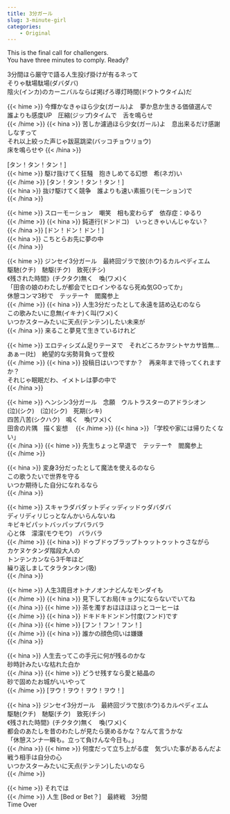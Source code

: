 ```yaml
---
title: 3分ガール
slug: 3-minute-girl
categories:
    - Original
---
```


This is the final call for challengers.  
You have three minutes to comply. Ready?  

3分間ほら厳守で語る人生投げ掛けが有るネって  
そりゃ駄場駄場(ダバダバ)  
陰火(インカ)のカーニバルならば掲げろ導灯時間(ドウトウタイム)だ  

{{< hime >}}
今輝かなきゃほら少女(ガール)よ　夢か息か生きる価値選んで  
誰よりも感度UP　圧縮(ジップ)タイムで　舌を鳴らせ  
{{< /hime >}}
{{< hina >}}
苦しか濾過ほら少女(ガール)よ　息出来るだけ感謝しなすって  
それ以上絞った声じゃ跋扈跳梁(バッコチョウリョウ)  
床を鳴らせや
{{< /hina >}}

[タン！タン！タン！]  
{{< hime >}}
駆け抜けてく狂騒　抱きしめてる幻想　希(ネガ)い  
{{< /hime >}}
[タン！タン！タン！タン！]  
{{< hina >}}
抜け駆けてく競争　誰よりも速い素振り(モーション)で  
{{< /hina >}}

{{< hime >}}
スローモーション　嘲笑　相も変わらず　依存症：ゆるり  
{{< /hime >}}
{{< hina >}}
鈍道行(ドンドコ)　いっときゃいんじゃない？  
{{< /hina >}}
[ドン！ドン！ドン！]  
{{< hina >}}
こちとらお先に夢の中  
{{< /hina >}}

{{< hime >}}
ジンセイ3分ガール　最終回ヅラで放(ホウ)るカルペディエム  
駆馳(クチ)　馳駆(チク)　致死(チシ)  
《残された時間》(チクタク)無く　喚(ワメ)く  
「田舎の娘のわたしが都会でヒロインやるなら死ぬ気GOってか」  
休憩コンマ3秒で　テッテー↑　閻魔参上  
{{< /hime >}}
{{< hina >}}
人生3分だったとして永遠を詰め込むのなら  
この歌みたいに息無(イキナ)く叫(ワメ)く  
いつかスターみたいに天点(テンテン)したい未来が  
{{< /hina >}}
来ること夢見て生きているけれど  

{{< hime >}}
エロティシズム足りテーヌで　それどころかヲシトヤカサ皆無…  
あぁー(吐)　絶望的な劣勢背負って登校  
{{< /hime >}}
{{< hina >}}
投稿日はいつですか？　再来年まで待ってくれますか？  
それじゃ眠眠だわ、イメトレは夢の中で  
{{< /hina >}}

{{< hime >}}
ヘンシン3分ガール　念願　ウルトラスターのアドラシオン  
(泣)(シク)　(泣)(シク)　死期(シキ)  
四苦八苦(シクハク)　鳴く　喚(ワメ)く  
田舎の片隅　描く妄想　
{{< /hime >}}
{{< hina >}}
「学校や家には帰りたくない」  
{{< /hina >}}
{{< hime >}}
先生ちょっと早退で　テッテー↑　閻魔参上  
{{< /hime >}}

{{< hina >}}
変身3分だったとして魔法を使えるのなら  
この歌うたいで世界を守る  
いつか期待した自分になれるなら  
{{< /hina >}}

{{< hime >}}
スキャラダバダットディッディッドゥダバダバ  
ディリディリじっとなんかいらんないね  
キビキビパットバッパップバラバラ  
心と体　濛濛(モウモウ)　バラバラ  
{{< /hime >}}
{{< hina >}}
ドゥブドゥブラップトゥットゥットゥさながら  
カケヌケタンダ階段大人の  
トンテンカンなら3千年ほど  
繰り返しましてタラタンタン(吸)  
{{< /hina >}}

{{< hime >}}
人生3周目オトナノオンナどんなモンダイも  
{{< /hime >}}
{{< hina >}}
見下してお局(キョク)にならないでいてね  
{{< /hina >}}
{{< hime >}}
茶を濁すおほほほほっとコーヒーは  
{{< /hime >}}
{{< hina >}}
ドキドキドンドン忖度(フンド)です  
{{< /hina >}}
{{< hime >}}
[フン！フン！フン！]  
{{< /hime >}}
{{< hina >}}
誰かの顔色伺いは嫌嫌  
{{< /hina >}}

{{< hina >}}
人生去ってこの手元に何が残るのかな  
砂時計みたいな枯れた白か  
{{< /hina >}}
{{< hime >}}
どうせ残すなら愛と結晶の  
砂で固めたお城がいいやって  
{{< /hime >}}
[ヲウ！ヲウ！ヲウ！ヲウ！]  

{{< hina >}}
ジンセイ3分ガール　最終回ヅラで放(ホウ)るカルペディエム  
駆馳(クチ)　馳駆(チク)　致死(チシ)  
《残された時間》(チクタク)無く　喚(ワメ)く  
都会のあたしを昔のわたしが見たら褒めるかな？なんて言うかな  
「休憩スンナ一瞬も。立って負けんな今日も。」  
{{< /hina >}}
{{< hime >}}
何度だって立ち上がる度　気づいた事があるんだよ  
戦う相手は自分の心  
いつかスターみたいに天点(テンテン)したいのなら  
{{< /hime >}}

{{< hime >}}
それでは  
{{< /hime >}}
人生 [Bed or Bet？]　最終戦　3分間  
Time Over